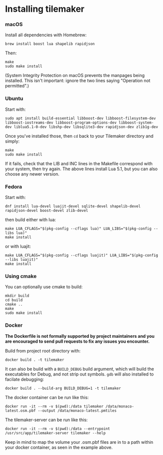# Installing tilemaker

### macOS

Install all dependencies with Homebrew:

    brew install boost lua shapelib rapidjson

Then:

    make
    sudo make install

(System Integrity Protection on macOS prevents the manpages being installed. This isn't important: ignore the two lines saying "Operation not permitted".)

### Ubuntu

Start with:

    sudo apt install build-essential libboost-dev libboost-filesystem-dev libboost-iostreams-dev libboost-program-options-dev libboost-system-dev liblua5.1-0-dev libshp-dev libsqlite3-dev rapidjson-dev zlib1g-dev

Once you've installed those, then `cd` back to your Tilemaker directory and simply:

    make
    sudo make install

If it fails, check that the LIB and INC lines in the Makefile correspond with your system, then try again. The above lines install Lua 5.1, but you can also choose any newer version.

### Fedora

Start with:

    dnf install lua-devel luajit-devel sqlite-devel shapelib-devel rapidjson-devel boost-devel zlib-devel

then build either with lua:

    make LUA_CFLAGS="$(pkg-config --cflags lua)" LUA_LIBS="$(pkg-config --libs lua)"
    make install

or with luajit:

    make LUA_CFLAGS="$(pkg-config --cflags luajit)" LUA_LIBS="$(pkg-config --libs luajit)"
    make install

### Using cmake

You can optionally use cmake to build:

    mkdir build
    cd build
    cmake ..
    make
    sudo make install

### Docker

**The Dockerfile is not formally supported by project maintainers and you are encouraged to send pull requests to fix any issues you encounter.**

Build from project root directory with:

    docker build . -t tilemaker

It can also be build with a `BUILD_DEBUG` build argument, which will build the executables for Debug, and not strip out symbols. `gdb` will also
installed to facilate debugging:

    docker build . --build-arg BUILD_DEBUG=1 -t tilemaker

The docker container can be run like this:

    docker run -it --rm -v $(pwd):/data tilemaker /data/monaco-latest.osm.pbf --output /data/monaco-latest.pmtiles

The tilemaker-server can be run like this:

    docker run -it --rm -v $(pwd):/data --entrypoint /usr/src/app/tilemaker-server tilemaker --help

Keep in mind to map the volume your .osm.pbf files are in to a path within your docker container, as seen in the example above. 
